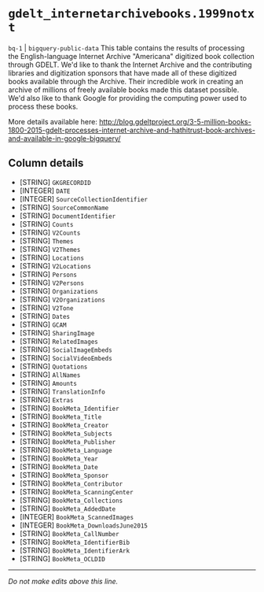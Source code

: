 # `gdelt_internetarchivebooks.1999notxt`
`bq-1` | `bigquery-public-data`
This table contains the results of processing the English-language Internet Archive "Americana" digitized book collection through GDELT.  We'd like to thank the Internet Archive and the contributing libraries and digitization sponsors that have made all of these digitized books available through the Archive.  Their incredible work in creating an archive of millions of freely available books made this dataset possible.  We'd also like to thank Google for providing the computing power used to process these books.

More details available here:
http://blog.gdeltproject.org/3-5-million-books-1800-2015-gdelt-processes-internet-archive-and-hathitrust-book-archives-and-available-in-google-bigquery/

## Column details
* [STRING]    `GKGRECORDID`
* [INTEGER]   `DATE`
* [INTEGER]   `SourceCollectionIdentifier`
* [STRING]    `SourceCommonName`
* [STRING]    `DocumentIdentifier`
* [STRING]    `Counts`
* [STRING]    `V2Counts`
* [STRING]    `Themes`
* [STRING]    `V2Themes`
* [STRING]    `Locations`
* [STRING]    `V2Locations`
* [STRING]    `Persons`
* [STRING]    `V2Persons`
* [STRING]    `Organizations`
* [STRING]    `V2Organizations`
* [STRING]    `V2Tone`
* [STRING]    `Dates`
* [STRING]    `GCAM`
* [STRING]    `SharingImage`
* [STRING]    `RelatedImages`
* [STRING]    `SocialImageEmbeds`
* [STRING]    `SocialVideoEmbeds`
* [STRING]    `Quotations`
* [STRING]    `AllNames`
* [STRING]    `Amounts`
* [STRING]    `TranslationInfo`
* [STRING]    `Extras`
* [STRING]    `BookMeta_Identifier`
* [STRING]    `BookMeta_Title`
* [STRING]    `BookMeta_Creator`
* [STRING]    `BookMeta_Subjects`
* [STRING]    `BookMeta_Publisher`
* [STRING]    `BookMeta_Language`
* [STRING]    `BookMeta_Year`
* [STRING]    `BookMeta_Date`
* [STRING]    `BookMeta_Sponsor`
* [STRING]    `BookMeta_Contributor`
* [STRING]    `BookMeta_ScanningCenter`
* [STRING]    `BookMeta_Collections`
* [STRING]    `BookMeta_AddedDate`
* [INTEGER]   `BookMeta_ScannedImages`
* [INTEGER]   `BookMeta_DownloadsJune2015`
* [STRING]    `BookMeta_CallNumber`
* [STRING]    `BookMeta_IdentifierBib`
* [STRING]    `BookMeta_IdentifierArk`
* [STRING]    `BookMeta_OCLDID`

-------------------------------------------------------------------------------
*Do not make edits above this line.*
